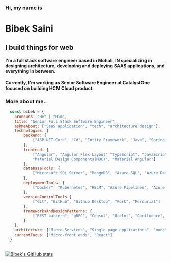 ### Hi, my name is
# Bibek Saini
## I build things for web
#### I'm a full stack software engineer based in Mohali, IN specializing in designing architecture, developing and deploying SAAS applications, and everything in between.
#### Currently, I'm working as Senior Software Engineer at CatalystOne focused on building HCM Cloud product.

### More about me..

```javascript
  const bibek = {
    pronouns: "He" | "Him",
    title: "Senior Full Stack Software Engineer",
    askMeAbout: ["SaaS application", "tech", "architecture design"],
    technologies: {
        backend: {
            ["ASP.NET Core", "C#", "Entity Framework", "Java", "Spring Framework", "Spring Data"]
        },
        frontend: {
            ["Angular", "Angular Flex-Layout" "TypeScript", "JavaScript", "HTML5", "CSS3", "SCSS" "Bootstrap", 
            "Material Design Components(MDC)", "Material Angular"]
        },
        databaseTools: {
            ["Microsoft SQL Server", "MongoDB", "Azure SQL", "Azure Data Studio", "SQL Server Management Studio"]
        },
        deploymentTools: {
            ["Docker", "Kubernetes", "HELM", "Azure Pipelines", "Azure Kubernetes Services"]
        },
        versionControlTools:{
            ["Git", "GitHub", "Github Desktop", "Fork", "Mercurial"]
        },
        frameworksAndDesignPatterns: {
            ["REST pattern", "gRPC", "Consul", "Ocelot", "Confluence", "Swagger(OpenApi)"]
        }
    },
    architecture: ["Micro-Services", "Single page applications", "monolithic design"],
    currentFocus: ["Micro-front ends", "React"]
  }    
```
##

[![Bibek's GitHub stats](https://github-readme-stats.vercel.app/api?username=itsbibeksaini&show_icons=true&theme=dark)](https://github.com/itsbibeksaini/github-readme-stats)
